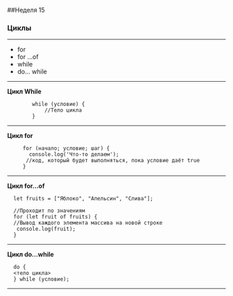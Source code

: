 ##Неделя 15
### Циклы
---
* for
* for ...of
* while
* do... while

___

__Цикл While__ 

            while (условие) {
                //Тело цикла
            } 

___

__Цикл for__

         for (начало; условие; шаг) {
           console.log('Что-то делаем'); 
	      //код, который будет выполняться, пока условие даёт true
         }

___

__Цикл for...of__

      let fruits = ["Яблоко", "Апельсин", "Слива"];

      //Проходит по значениям
      for (let fruit of fruits) {
      //Вывод каждого элемента массива на новой строке
       console.log(fruit);
      }

___

__Цикл do...while__

      do {
      <тело цикла>
      } while (условие);

___

